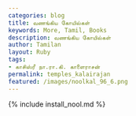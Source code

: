 ```yaml
---  
categories: blog  
title: வணங்கிய கோயில்கள்
keywords: More, Tamil, Books  
description: வணங்கிய கோயில்கள்
author: Tamilan  
layout: Ruby  
tags:     
- காசிஸ்ரீ நா.ரா.கி. காளைராசன்
permalink: temples_kalairajan  
featured: /images/noolkal_96_6.png  
---  
```

{% include install_nool.md %}  
